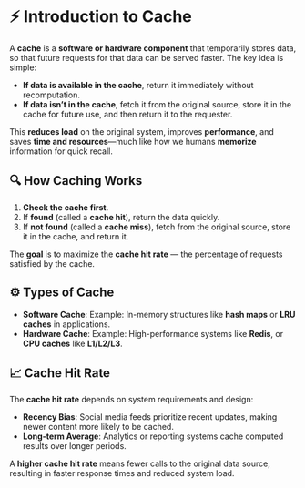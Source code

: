 # ⚡ **Introduction to Cache**
A **cache** is a **software or hardware component** that temporarily stores data, so that future requests for that data can be served faster. The key idea is simple:
* **If data is available in the cache**, return it immediately without recomputation.
* **If data isn’t in the cache**, fetch it from the original source, store it in the cache for future use, and then return it to the requester.

This **reduces load** on the original system, improves **performance**, and saves **time and resources**—much like how we humans **memorize** information for quick recall.

## 🔍 **How Caching Works**
1. **Check the cache first**.
2. If **found** (called a **cache hit**), return the data quickly.
3. If **not found** (called a **cache miss**), fetch from the original source, store it in the cache, and return it.

The **goal** is to maximize the **cache hit rate** — the percentage of requests satisfied by the cache.

## ⚙️ **Types of Cache**
* **Software Cache**:
  Example: In-memory structures like **hash maps** or **LRU caches** in applications.
* **Hardware Cache**:
  Example: High-performance systems like **Redis**, or **CPU caches** like **L1/L2/L3**.

## 📈 **Cache Hit Rate**
The **cache hit rate** depends on system requirements and design:
* **Recency Bias**: Social media feeds prioritize recent updates, making newer content more likely to be cached.
* **Long-term Average**: Analytics or reporting systems cache computed results over longer periods.

A **higher cache hit rate** means fewer calls to the original data source, resulting in faster response times and reduced system load.
